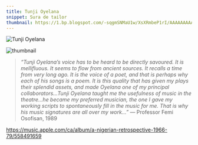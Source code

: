 ```yaml
---
title: Tunji Oyelana
snippet: Sura de tailor
thumbnail: https://1.bp.blogspot.com/-sqgmSNMaU1w/XsXRmbeP1rI/AAAAAAAAAHo/Bc-GOBgtD_ETbohzoh3W9uVkhf1dJJYfACK4BGAsYHg/d/tunji-oyelana003.jpg
---
```


![Tunji Oyelana](https://is2-ssl.mzstatic.com/image/thumb/Music/v4/a1/bd/8c/a1bd8cf8-a1b6-0e2a-c63e-363425a4ec75/cover.jpg/500x500bb.jpg)

![thumbnail](https://1.bp.blogspot.com/-sqgmSNMaU1w/XsXRmbeP1rI/AAAAAAAAAHo/Bc-GOBgtD_ETbohzoh3W9uVkhf1dJJYfACK4BGAsYHg/d/tunji-oyelana003.jpg)

> _“Tunji Oyelana’s voice has to be heard to be directly savoured. It is mellifluous. It seems to flow from ancient sources. It recalls a time from very long ago. It is the voice of a poet, and that is perhaps why each of his songs is a poem. It is this quality that has given my plays their splendid assets, and made Oyelana one of my principal collaborators…Tunji Oyelana taught me the usefulness of music in the theatre…he became my preferred musician, the one I gave my working scripts to spontaneously fill in the music for me. That is why his music signatures are all over my work…”_ — Professor Femi Osofisan, 1989

https://music.apple.com/ca/album/a-nigerian-retrospective-1966-79/558491659
